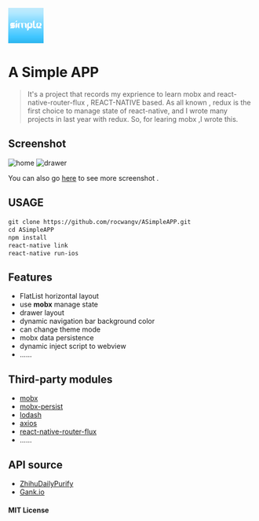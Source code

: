 ![logo](https://github.com/rocwangv/ASimpleAPP/blob/master/src/images/logo.png)
# A Simple APP
> It's a project that records my exprience to learn mobx and react-native-router-flux , REACT-NATIVE based. As all known , redux is the first choice to manage state of react-native, and I wrote many projects in last year with redux. So, for learing mobx ,I wrote this.

## Screenshot

![home](https://github.com/rocwangv/ASimpleAPP/blob/master/screenshot/home.png)
![drawer](https://github.com/rocwangv/ASimpleAPP/blob/master/screenshot/drawer.png)

You can also go [here](https://github.com/rocwangv/ASimpleAPP/tree/master/screenshot) to see more screenshot .

## USAGE
```
git clone https://github.com/rocwangv/ASimpleAPP.git
cd ASimpleAPP
npm install
react-native link
react-native run-ios
```

## Features

* FlatList horizontal layout
* use **mobx** manage state
* drawer layout
* dynamic navigation bar background color
* can change theme mode
* mobx data persistence
* dynamic inject script to webview
* ......


## Third-party modules
* [mobx](https://github.com/mobxjs/mobx)
* [mobx-persist](https://github.com/pinqy520/mobx-persist)
* [lodash](https://github.com/lodash/lodash)
* [axios](https://github.com/axios/axios)
* [react-native-router-flux](https://github.com/aksonov/react-native-router-flux)
* ......

## API source
* [ZhihuDailyPurify](https://github.com/izzyleung/ZhihuDailyPurify)
* [Gank.io](http://gank.io/api)


#### MIT License